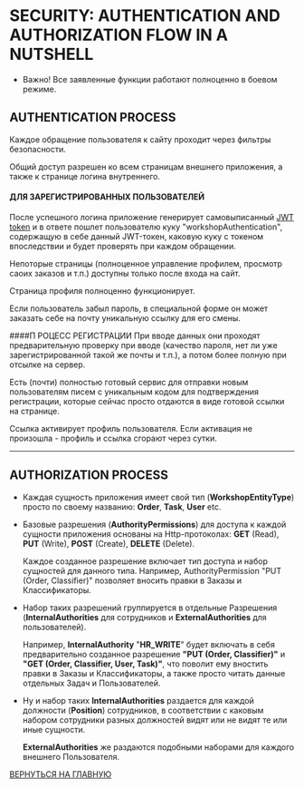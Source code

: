 # SECURITY: AUTHENTICATION AND AUTHORIZATION FLOW IN A NUTSHELL

* Важно! Все заявленные функции работают полноценно в боевом режиме.

## AUTHENTICATION PROCESS

Каждое обращение пользователя к сайту проходит через фильтры безопасности.

Общий доступ разрешен ко всем страницам внешнего приложения, а также к странице логина внутреннего.

#### ДЛЯ ЗАРЕГИСТРИРОВАННЫХ ПОЛЬЗОВАТЕЛЕЙ
После успешного логина приложение генерирует самовыписанный [JWT token](https://jwt.io/) и в ответе пошлет пользователю куку "workshopAuthentication", содержащую в себе данный JWT-токен, каковую куку с токеном впоследствии и будет проверять при каждом обращении.

Непоторые страницы (полноценное управление профилем, просмотр саоих заказов и т.п.) доступны только после входа на сайт.
 
Страница профиля полноценно функционирует.
 
Если пользователь забыл пароль, в специальной форме он может заказать себе на почту уникальную ссылку для его смены.

####П РОЦЕСС РЕГИСТРАЦИИ
При вводе данных они проходят предварительную проверку при вводе (качество пароля, нет ли уже зарегистрированной такой же почты и т.п.), а потом более полную при отсылке на сервер.

Есть (почти) полностью готовый сервис для отправки новым пользователям писем с уникальным кодом для подтверждения регистрации, которые  сейчас просто отдаются в виде готовой ссылки на странице.

Ссылка активирует профиль пользователя. Если активация не произошла - профиль и ссылка сгорают через сутки.

-----------

## AUTHORIZATION PROCESS
<ul>
    <li>
    Каждая сущность приложения имеет свой тип (<b>WorkshopEntityType</b>) просто по своему названию: <b>Order</b>, <b>Task</b>, <b>User</b> etc.
    </li>
    <li>
    <p>Базовые разрешения (<b>AuthorityPermissions</b>) для доступа к каждой сущности приложения основаны на Http-протоколах: <b>GET</b> (Read), <b>PUT</b> (Write), <b>POST</b> (Create), <b>DELETE</b> (Delete).</p>
    <p>Каждое созданное разрешение включает тип доступа и набор сущностей для данного типа. Например, AuthorityPermission "PUT (Order, Classifier)" позволяет вносить правки в Заказы и Классификаторы.</p>
    </li>
    <li>
    <p>Набор таких разрешений группируется в отдельные Разрешения (<b>InternalAuthorities</b> для сотрудников и <b>ExternalAuthorities</b> для пользователей).</p>
    <p>Например, <b>InternalAuthority</b> "<b>HR_WRITE</b>" будет включать в себя предварительно созданное разрешение <b>"PUT (Order, Classifier)"</b> и <b>"GET (Order, Classifier, User, Task)"</b>, что поволит ему вностить правки в Заказы и Классификаторы, а также просто читать данные отдельных Задач и Пользователей.</p>
    </li>
    <li>
    <p>Ну и набор таких <b>InternalAuthorities</b> раздается для каждой должности (<b>Position</b>) сотрудников, в соответствии с каковым набором сотрудники разных должностей видят или не видят те или иные сущности.</p>
    <p><b>ExternalAuthorities</b> же раздаются подобными наборами для каждого внешнего Пользователя.</p>
    </li>
</ul>

[ВЕРНУТЬСЯ НА ГЛАВНУЮ](https://github.com/BAXMYPKA/WORKSHOP)

